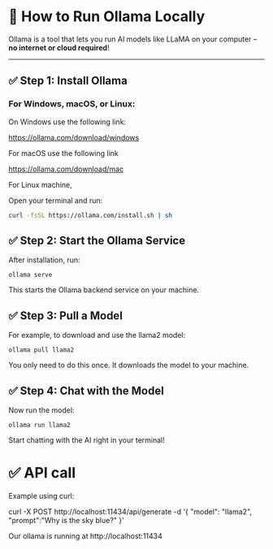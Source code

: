 # 🦙 How to Run Ollama Locally

Ollama is a tool that lets you run AI models like LLaMA on your computer – **no internet or cloud required**!

---

## ✅ Step 1: Install Ollama

### For Windows, macOS, or Linux:

On Windows use the following link:

https://ollama.com/download/windows

For macOS use the following link

https://ollama.com/download/mac

For Linux machine,

Open your terminal and run:

```bash
curl -fsSL https://ollama.com/install.sh | sh
```

## ✅ Step 2: Start the Ollama Service

After installation, run:
```
ollama serve
```
This starts the Ollama backend service on your machine.

## ✅ Step 3: Pull a Model

For example, to download and use the llama2 model:

```
ollama pull llama2
```
You only need to do this once. It downloads the model to your machine.

## ✅ Step 4: Chat with the Model

Now run the model:
```
ollama run llama2
```
Start chatting with the AI right in your terminal!


#  ✅ API call

Example using curl:

curl -X POST http://localhost:11434/api/generate -d '{
  "model": "llama2",
  "prompt":"Why is the sky blue?"
 }'

 Our ollama is running at http://localhost:11434
